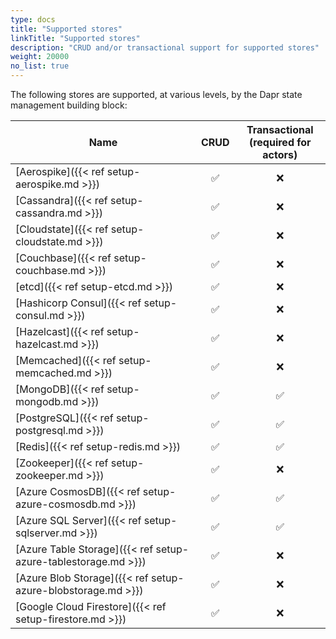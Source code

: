 ```yaml
---
type: docs
title: "Supported stores"
linkTitle: "Supported stores"
description: "CRUD and/or transactional support for supported stores"
weight: 20000
no_list: true
---
```


The following stores are supported, at various levels, by the Dapr state management building block:

| Name                                                           | CRUD | Transactional<br />(required for actors) |
|----------------------------------------------------------------|:----:|:-------------:|
| [Aerospike]({{< ref setup-aerospike.md >}})                    | ✅  | ❌            |
| [Cassandra]({{< ref setup-cassandra.md >}})                    | ✅  | ❌            |
| [Cloudstate]({{< ref setup-cloudstate.md >}})                  | ✅  | ❌            |
| [Couchbase]({{< ref setup-couchbase.md >}})                    | ✅  | ❌            |
| [etcd]({{< ref setup-etcd.md >}})                              | ✅  | ❌            |
| [Hashicorp Consul]({{< ref setup-consul.md >}})                | ✅  | ❌            |
| [Hazelcast]({{< ref setup-hazelcast.md >}})                    | ✅  | ❌            |
| [Memcached]({{< ref setup-memcached.md >}})                    | ✅  | ❌            |
| [MongoDB]({{< ref setup-mongodb.md >}})                        | ✅  | ✅            |
| [PostgreSQL]({{< ref setup-postgresql.md >}})                  | ✅  | ✅            |
| [Redis]({{< ref setup-redis.md >}})                            | ✅  | ✅            |
| [Zookeeper]({{< ref setup-zookeeper.md >}})                    | ✅  | ❌            |
| [Azure CosmosDB]({{< ref setup-azure-cosmosdb.md >}})          | ✅  | ✅            |
| [Azure SQL Server]({{< ref setup-sqlserver.md >}})             | ✅  | ✅            |
| [Azure Table Storage]({{< ref setup-azure-tablestorage.md >}}) | ✅  | ❌            |
| [Azure Blob Storage]({{< ref setup-azure-blobstorage.md >}})   | ✅  | ❌            |
| [Google Cloud Firestore]({{< ref setup-firestore.md >}})       | ✅  | ❌            |

